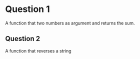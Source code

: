 # Question 1

A function that two numbers as argument and returns the sum.

## Question 2

A function that reverses a string
